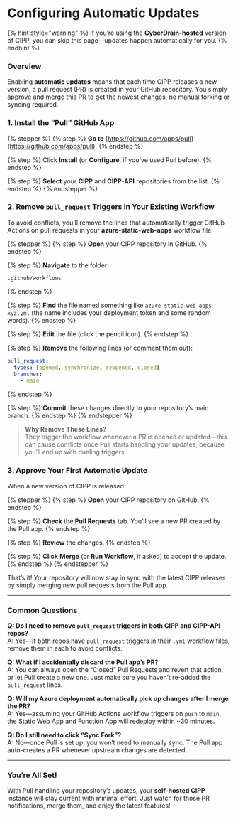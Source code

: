 # Configuring Automatic Updates

{% hint style="warning" %}
If you’re using the **CyberDrain-hosted** version of CIPP, you can skip this page—updates happen automatically for you.
{% endhint %}

### Overview

Enabling **automatic updates** means that each time CIPP releases a new version, a pull request (PR) is created in your GitHub repository. You simply approve and merge this PR to get the newest changes, no manual forking or syncing required.

### 1. Install the “Pull” GitHub App



{% stepper %}
{% step %}
**Go to** [https://github.com/apps/pull](https://github.com/apps/pull).
{% endstep %}

{% step %}
Click **Install** (or **Configure**, if you’ve used Pull before).
{% endstep %}

{% step %}
**Select** your **CIPP** and **CIPP-API** repositories from the list.
{% endstep %}
{% endstepper %}

### 2. Remove `pull_request` Triggers in Your Existing Workflow

To avoid conflicts, you’ll remove the lines that automatically trigger GitHub Actions on pull requests in your **azure-static-web-apps** workflow file:

{% stepper %}
{% step %}
**Open** your CIPP repository in GitHub.
{% endstep %}

{% step %}
**Navigate** to the folder:

```
.github/workflows
```
{% endstep %}

{% step %}
**Find** the file named something like `azure-static-web-apps-xyz.yml` (the name includes your deployment token and some random words).
{% endstep %}

{% step %}
**Edit** the file (click the pencil icon).
{% endstep %}

{% step %}
**Remove** the following lines (or comment them out):

```yaml
pull_request:
  types: [opened, synchronize, reopened, closed]
  branches:
    - main
```
{% endstep %}

{% step %}
**Commit** these changes directly to your repository’s main branch.
{% endstep %}
{% endstepper %}

> **Why Remove These Lines?**\
> They trigger the workflow whenever a PR is opened or updated—this can cause conflicts once Pull starts handling your updates, because you’ll end up with dueling triggers.

### 3. Approve Your First Automatic Update

When a new version of CIPP is released:

{% stepper %}
{% step %}
**Open** your CIPP repository on GitHub.
{% endstep %}

{% step %}
**Check** the **Pull Requests** tab. You’ll see a new PR created by the Pull app.
{% endstep %}

{% step %}
**Review** the changes.
{% endstep %}

{% step %}
**Click** **Merge** (or **Run Workflow**, if asked) to accept the update.
{% endstep %}
{% endstepper %}

That’s it! Your repository will now stay in sync with the latest CIPP releases by simply merging new pull requests from the Pull app.

***

### Common Questions

**Q: Do I need to remove `pull_request` triggers in both CIPP and CIPP-API repos?**\
A: Yes—if both repos have `pull_request` triggers in their `.yml` workflow files, remove them in each to avoid conflicts.

**Q: What if I accidentally discard the Pull app’s PR?**\
A: You can always open the “Closed” Pull Requests and revert that action, or let Pull create a new one. Just make sure you haven’t re-added the `pull_request` lines.

**Q: Will my Azure deployment automatically pick up changes after I merge the PR?**\
A: Yes—assuming your GitHub Actions workflow triggers on `push` to `main`, the Static Web App and Function App will redeploy within \~30 minutes.

**Q: Do I still need to click “Sync Fork”?**\
A: No—once Pull is set up, you won’t need to manually sync. The Pull app auto-creates a PR whenever upstream changes are detected.

***

### You’re All Set!

With Pull handling your repository’s updates, your **self-hosted CIPP** instance will stay current with minimal effort. Just watch for those PR notifications, merge them, and enjoy the latest features!
